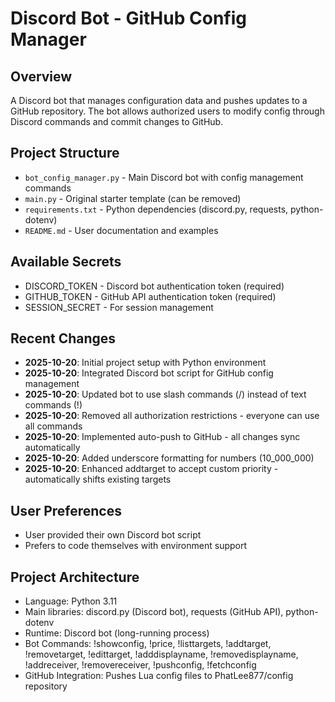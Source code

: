 # Discord Bot - GitHub Config Manager

## Overview
A Discord bot that manages configuration data and pushes updates to a GitHub repository. The bot allows authorized users to modify config through Discord commands and commit changes to GitHub.

## Project Structure
- `bot_config_manager.py` - Main Discord bot with config management commands
- `main.py` - Original starter template (can be removed)
- `requirements.txt` - Python dependencies (discord.py, requests, python-dotenv)
- `README.md` - User documentation and examples

## Available Secrets
- DISCORD_TOKEN - Discord bot authentication token (required)
- GITHUB_TOKEN - GitHub API authentication token (required)
- SESSION_SECRET - For session management

## Recent Changes
- **2025-10-20**: Initial project setup with Python environment
- **2025-10-20**: Integrated Discord bot script for GitHub config management
- **2025-10-20**: Updated bot to use slash commands (/) instead of text commands (!)
- **2025-10-20**: Removed all authorization restrictions - everyone can use all commands
- **2025-10-20**: Implemented auto-push to GitHub - all changes sync automatically
- **2025-10-20**: Added underscore formatting for numbers (10_000_000)
- **2025-10-20**: Enhanced addtarget to accept custom priority - automatically shifts existing targets

## User Preferences
- User provided their own Discord bot script
- Prefers to code themselves with environment support

## Project Architecture
- Language: Python 3.11
- Main libraries: discord.py (Discord bot), requests (GitHub API), python-dotenv
- Runtime: Discord bot (long-running process)
- Bot Commands: !showconfig, !price, !listtargets, !addtarget, !removetarget, !edittarget, !adddisplayname, !removedisplayname, !addreceiver, !removereceiver, !pushconfig, !fetchconfig
- GitHub Integration: Pushes Lua config files to PhatLee877/config repository
